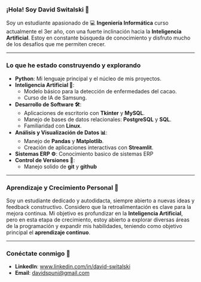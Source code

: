 ### ¡Hola! Soy David Switalski 👋

Soy un estudiante apasionado de 💻 **Ingeniería Informática** curso actualmente el 3er año, con una fuerte inclinación hacia la **Inteligencia Artificial**. Estoy en constante búsqueda de conocimiento y disfruto mucho de los desafíos que me permiten crecer.

---

### Lo que he estado construyendo y explorando 

* **Python**: Mi lenguaje principal y el núcleo de mis proyectos.
* **Inteligencia Artificial 🧠**:
    * Modelo básico para la detección de enfermedades del cacao.
    * Curso de IA de Samsung.
* **Desarrollo de Software 🛠️**:
    * Aplicaciones de escritorio con **Tkinter** y **MySQL**.
    * Manejo de bases de datos relacionales: **PostgreSQL** y **SQL**.
    * Familiaridad con **Linux**.
* **Análisis y Visualización de Datos 📊**:
    * Manejo de **Pandas** y **Matplotlib**.
    * Creación de aplicaciones interactivas con **Streamlit**.
* **Sistemas ERP ⚙️**: Conocimiento basico de sistemas ERP
* **Control de Versiones 🌳**:
    * Manejo solido de **git** y **github**

---

### Aprendizaje y Crecimiento Personal 🌱

Soy un estudiante dedicado y autodidacta, siempre abierto a nuevas ideas y feedback constructivo. Considero que la retroalimentación es clave para la mejora continua. Mi objetivo es profundizar en la **Inteligencia Artificial**, pero en esta etapa de crecimiento, estoy abierto a explorar diversas áreas de la programación y expandir mis habilidades, teniendo como objetivo principal el **aprendizaje continuo**.

---

### Conéctate conmigo 💬

* **LinkedIn**: www.linkedin.com/in/david-switalski
* **Email**: davidspuni@gmail.com

